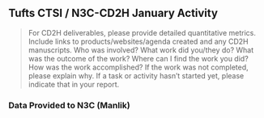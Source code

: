 ## Tufts CTSI / N3C-CD2H January Activity

> For CD2H deliverables, please provide detailed quantitative metrics.
> Include links to products/websites/agenda created and any CD2H manuscripts.
> Who was involved? What work did you/they do? What was the outcome of the work?
> Where can I find the work you did? How was the work accomplished?
> If the work was not completed, please explain why.
> If a task or activity hasn’t started yet, please indicate that in your report.

### Data Provided to N3C (Manlik)
